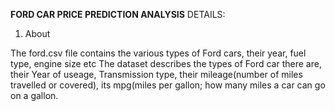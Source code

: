 **FORD CAR PRICE PREDICTION ANALYSIS**
DETAILS:
1. About


The ford.csv file contains the various types of Ford cars, their year, fuel type, engine size etc
The dataset describes the types of Ford car there are, their Year of useage, Transmission type, their mileage(number of miles travelled or covered), its mpg(miles per gallon; how many miles a car can go on a gallon. 
